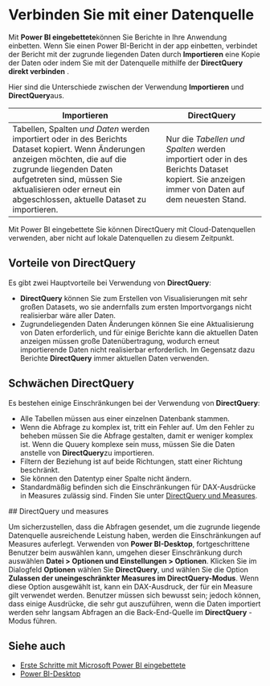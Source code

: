 <properties
   pageTitle="Microsoft Power BI eingebettete - Herstellen einer Verbindung mit einer Datenquelle"
   description="Power BI eingebettete, eine Verbindung mit Datenquellen herstellen"
   services="power-bi-embedded"
   documentationCenter=""
   authors="guyinacube"
   manager="erikre"
   editor=""
   tags=""/>
<tags
   ms.service="power-bi-embedded"
   ms.devlang="NA"
   ms.topic="article"
   ms.tgt_pltfrm="NA"
   ms.workload="powerbi"
   ms.date="10/04/2016"
   ms.author="asaxton"/>

# <a name="connect-to-a-data-source"></a>Verbinden Sie mit einer Datenquelle

Mit **Power BI eingebettete**können Sie Berichte in Ihre Anwendung einbetten. Wenn Sie einen Power BI-Bericht in der app einbetten, verbindet der Bericht mit der zugrunde liegenden Daten durch **Importieren** eine Kopie der Daten oder indem Sie mit der Datenquelle mithilfe der **DirectQuery** **direkt verbinden** .

Hier sind die Unterschiede zwischen der Verwendung **Importieren** und **DirectQuery**aus.

|Importieren | DirectQuery
|---|---
|Tabellen, Spalten *und Daten* werden importiert oder in des Berichts Dataset kopiert. Wenn Änderungen anzeigen möchten, die auf die zugrunde liegenden Daten aufgetreten sind, müssen Sie aktualisieren oder erneut ein abgeschlossen, aktuelle Dataset zu importieren.|Nur die *Tabellen und Spalten* werden importiert oder in des Berichts Dataset kopiert. Sie anzeigen immer von Daten auf dem neuesten Stand.
Mit Power BI eingebettete Sie können DirectQuery mit Cloud-Datenquellen verwenden, aber nicht auf lokale Datenquellen zu diesem Zeitpunkt.

## <a name="benefits-of-using-directquery"></a>Vorteile von DirectQuery

Es gibt zwei Hauptvorteile bei Verwendung von **DirectQuery**:

   -    **DirectQuery** können Sie zum Erstellen von Visualisierungen mit sehr großen Datasets, wo sie andernfalls zum ersten Importvorgangs nicht realisierbar wäre aller Daten.
   -    Zugrundeliegenden Daten Änderungen können Sie eine Aktualisierung von Daten erforderlich, und für einige Berichte kann die aktuellen Daten anzeigen müssen große Datenübertragung, wodurch erneut importierende Daten nicht realisierbar erforderlich. Im Gegensatz dazu Berichte **DirectQuery** immer aktuellen Daten verwenden.

## <a name="limitations-of-directquery"></a>Schwächen DirectQuery

   Es bestehen einige Einschränkungen bei der Verwendung von **DirectQuery**:

   -    Alle Tabellen müssen aus einer einzelnen Datenbank stammen.
   -    Wenn die Abfrage zu komplex ist, tritt ein Fehler auf. Um den Fehler zu beheben müssen Sie die Abfrage gestalten, damit er weniger komplex ist. Wenn die Quuery komplexe sein muss, müssen Sie die Daten anstelle von **DirectQuery**zu importieren.
   -    Filtern der Beziehung ist auf beide Richtungen, statt einer Richtung beschränkt.
   -    Sie können den Datentyp einer Spalte nicht ändern.
   -    Standardmäßig befinden sich die Einschränkungen für DAX-Ausdrücke in Measures zulässig sind. Finden Sie unter [DirectQuery und Measures](#measures).

<a name="measures"/>
## <a name="directquery-and-measures"></a>DirectQuery und measures

Um sicherzustellen, dass die Abfragen gesendet, um die zugrunde liegende Datenquelle ausreichende Leistung haben, werden die Einschränkungen auf Measures auferlegt. Verwenden von **Power BI-Desktop**, fortgeschrittene Benutzer beim auswählen kann, umgehen dieser Einschränkung durch auswählen **Datei > Optionen und Einstellungen > Optionen**. Klicken Sie im Dialogfeld **Optionen** wählen Sie **DirectQuery**, und wählen Sie die Option **Zulassen der uneingeschränkter Measures im DirectQuery-Modus**. Wenn diese Option ausgewählt ist, kann ein DAX-Ausdruck, der für ein Measure gilt verwendet werden. Benutzer müssen sich bewusst sein; jedoch können, dass einige Ausdrücke, die sehr gut auszuführen, wenn die Daten importiert werden sehr langsam Abfragen an die Back-End-Quelle im **DirectQuery** -Modus führen. 

## <a name="see-also"></a>Siehe auch
- [Erste Schritte mit Microsoft Power BI eingebettete](power-bi-embedded-get-started.md)
- [Power BI-Desktop](https://powerbi.microsoft.com/documentation/powerbi-desktop-get-the-desktop/)
